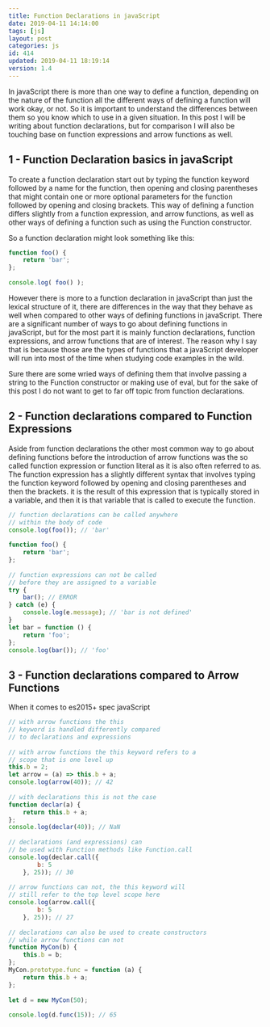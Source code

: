 ```yaml
---
title: Function Declarations in javaScript
date: 2019-04-11 14:14:00
tags: [js]
layout: post
categories: js
id: 414
updated: 2019-04-11 18:19:14
version: 1.4
---
```


In javaScript there is more than one way to define a function, depending on the nature of the function all the different ways of defining a function will work okay, or not. So it is important to understand the differences between them so you know which to use in a given situation. In this post I will be writing about function declarations, but for comparison I will also be touching base on function expressions and arrow functions as well.

<!-- more -->

## 1 - Function Declaration basics in javaScript

To create a function declaration start out by typing the function keyword followed by a name for the function, then opening and closing parentheses that might contain one or more optional parameters for the function followed by opening and closing brackets. This way of defining a function differs slightly from a function expression, and arrow functions, as well as other ways of defining a function such as using the Function constructor.

So a function declaration might look something like this:

```js
function foo() {
    return 'bar';
};
 
console.log( foo() );
```

However there is more to a function declaration in javaScript than just the lexical structure of it, there are differences in the way that they behave as well when compared to other ways of defining functions in javaScript. There are a significant number of ways to go about defining functions in javaScript, but for the most part it is mainly function declarations, function expressions, and arrow functions that are of interest. The reason why I say that is because those are the types of functions that a javaScript developer will run into most of the time when studying code examples in the wild.

Sure there are some wried ways of defining them that involve passing a string to the Function constructor or making use of eval, but for the sake of this post  I do not want to get to far off topic from function declarations.

## 2 - Function declarations compared to Function Expressions

Aside from function declarations the other most common way to go about defining functions before the introduction of arrow functions was the so called function expression or function literal as it is also often referred to as. The function expression has a slightly different syntax that involves typing the function keyword followed by opening and closing parentheses and then the brackets. it is the result of this expression that is typically stored in a variable, and then it is that variable that is called to execute the function.

```js
// function declarations can be called anywhere
// within the body of code
console.log(foo()); // 'bar'
 
function foo() {
    return 'bar';
};
 
// function expressions can not be called
// before they are assigned to a variable
try {
    bar(); // ERROR
} catch (e) {
    console.log(e.message); // 'bar is not defined'
}
let bar = function () {
    return 'foo';
};
console.log(bar()); // 'foo'
```

## 3 - Function declarations compared to Arrow Functions

When it comes to es2015+ spec javaScript

```js
// with arrow functions the this
// keyword is handled differently compared
// to declarations and expressions
 
// with arrow functions the this keyword refers to a
// scope that is one level up
this.b = 2;
let arrow = (a) => this.b + a;
console.log(arrow(40)); // 42
 
// with declarations this is not the case
function declar(a) {
    return this.b + a;
};
console.log(declar(40)); // NaN
 
// declarations (and expressions) can
// be used with Function methods like Function.call
console.log(declar.call({
        b: 5
    }, 25)); // 30
 
// arrow functions can not, the this keyword will
// still refer to the top level scope here
console.log(arrow.call({
        b: 5
    }, 25)); // 27
 
// declarations can also be used to create constructors
// while arrow functions can not
function MyCon(b) {
    this.b = b;
};
MyCon.prototype.func = function (a) {
    return this.b + a;
};
 
let d = new MyCon(50);
 
console.log(d.func(15)); // 65
```